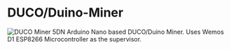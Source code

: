 # DUCO/Duino-Miner

![DUCO Miner 5DN](https://github.com/g7ltt/Duino-Miner/blob/main/DUCO%20Miner%205DN%20built.jpg)
Arduino Nano based DUCO/Duino Miner. Uses Wemos D1 ESP8266 Microcontroller as the supervisor.
